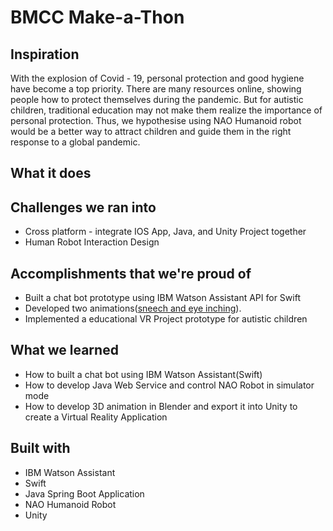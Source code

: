 # BMCC Make-a-Thon

## Inspiration
With the explosion of Covid - 19, personal protection and good hygiene have become a top priority. There are many resources online, showing people how to protect themselves during the pandemic. But for autistic children, traditional education may not make them realize the importance of personal protection.
Thus, we hypothesise using NAO Humanoid robot would be a better way to attract children and guide them in the right response to a global pandemic.
## What it does

## Challenges we ran into
* Cross platform - integrate IOS App, Java, and Unity Project together
* Human Robot Interaction Design


## Accomplishments that we're proud of
* Built a chat bot prototype using IBM Watson Assistant API for Swift
* Developed two animations([sneech and eye inching](https://drive.google.com/file/d/1ZtLOeNfJfbHRQZAkcBfdbvIF2eOiHNAW/view?usp=sharing)).
* Implemented a educational VR Project prototype for autistic children


## What we learned
* How to built a chat bot using IBM Watson Assistant(Swift)
* How to develop Java Web Service and control NAO Robot in simulator mode
* How to develop 3D animation in Blender and export it into Unity to create a Virtual Reality Application

## Built with
* IBM Watson Assistant 
* Swift
* Java Spring Boot Application
* NAO Humanoid Robot
* Unity



